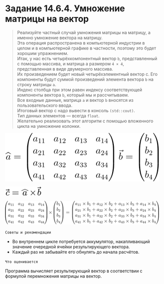 # Задание 14.6.4. Умножение матрицы на вектор

>Реализуйте частный случай умножения матрицы на матрицу, а именно умножение вектора на матрицу. <br>
>Эта операция распространена в компьютерной индустрии в целом и в компьютерной графике в частности, поэтому это будет хорошим упражнением. <br> 
>Итак, у нас есть четырёхкомпонентный вектор `b`, представленный с помощью массива, и матрица a размером `4 × 4`, представленная 
>в виде двумерного массива.  <br> 
>Их произведением будет новый четырёхэлементный вектор c. Его компоненты будут суммой произведений элемента вектора `b` на строку матрицы `a`.  <br> 
>Индекс столбца при этом равен индексу соответствующей компоненты вектора `b`, который мы и рассчитываем. <br> 
>Все входные данные, матрица `a` и вектор `b` вносятся из пользовательского ввода.  
>Итоговый вектор c надо вывести в консоль `(std::cout)`.  <br> 
>Тип данных элементов — всегда `float`.  <br> 
>Желательно реализовать этот алгоритм с помощью вложенного цикла на умножение колонки.

![source matrices](image1_1uc57jQ.png "Две исходные матрицы")

![multiplication rule](image2_gRFmUna.png "Правило перемножения двух матриц")

![multiplication result](image4_PvZTfYL.png "Подробное разъяснение перемножения")

`Советы и рекомендации`

* Во внутреннем цикле потребуется аккумулятор, накапливающий значение очередной ячейки результирующего вектора. 
* Каждый раз не забывайте его обнулять до начала расчётов.

`Что оценивается`

Программа вычисляет результирующий вектор в соответствии с формулой перемножения матрицы на вектор.